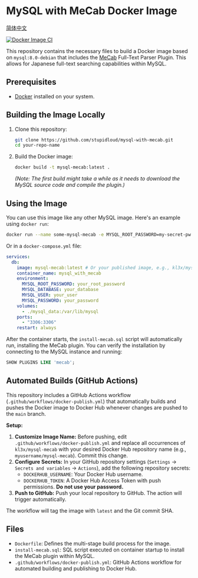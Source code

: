 # MySQL with MeCab Docker Image

[简体中文](README.cn.md)

[![Docker Image CI](https://github.com/stupidloud/mysql-with-mecab/actions/workflows/docker-publish.yml/badge.svg)](https://github.com/stupidloud/mysql-with-mecab/actions/workflows/docker-publish.yml)

This repository contains the necessary files to build a Docker image based on `mysql:8.0-debian` that includes the [MeCab](https://taku910.github.io/mecab/) Full-Text Parser Plugin. This allows for Japanese full-text searching capabilities within MySQL.

## Prerequisites

*   [Docker](https://docs.docker.com/get-docker/) installed on your system.

## Building the Image Locally

1.  Clone this repository:
    ```bash
    git clone https://github.com/stupidloud/mysql-with-mecab.git
    cd your-repo-name
    ```
2.  Build the Docker image:
    ```bash
    docker build -t mysql-mecab:latest .
    ```
    *(Note: The first build might take a while as it needs to download the MySQL source code and compile the plugin.)*

## Using the Image

You can use this image like any other MySQL image. Here's an example using `docker run`:

```bash
docker run --name some-mysql-mecab -e MYSQL_ROOT_PASSWORD=my-secret-pw -d mysql-mecab:latest
```

Or in a `docker-compose.yml` file:

```yaml
services:
  db:
    image: mysql-mecab:latest # Or your published image, e.g., kl3x/mysql-mecab:latest
    container_name: mysql_with_mecab
    environment:
      MYSQL_ROOT_PASSWORD: your_root_password
      MYSQL_DATABASE: your_database
      MYSQL_USER: your_user
      MYSQL_PASSWORD: your_password
    volumes:
      - ./mysql_data:/var/lib/mysql
    ports:
      - "3306:3306"
    restart: always
```

After the container starts, the `install-mecab.sql` script will automatically run, installing the MeCab plugin. You can verify the installation by connecting to the MySQL instance and running:

```sql
SHOW PLUGINS LIKE 'mecab';
```

## Automated Builds (GitHub Actions)

This repository includes a GitHub Actions workflow (`.github/workflows/docker-publish.yml`) that automatically builds and pushes the Docker image to Docker Hub whenever changes are pushed to the `main` branch.

**Setup:**

1.  **Customize Image Name:** Before pushing, edit `.github/workflows/docker-publish.yml` and replace all occurrences of `kl3x/mysql-mecab` with your desired Docker Hub repository name (e.g., `myusername/mysql-mecab`). Commit this change.
2.  **Configure Secrets:** In your GitHub repository settings (`Settings` -> `Secrets and variables` -> `Actions`), add the following repository secrets:
    *   `DOCKERHUB_USERNAME`: Your Docker Hub username.
    *   `DOCKERHUB_TOKEN`: A Docker Hub Access Token with push permissions. **Do not use your password.**
3.  **Push to GitHub:** Push your local repository to GitHub. The action will trigger automatically.

The workflow will tag the image with `latest` and the Git commit SHA.

## Files

*   `Dockerfile`: Defines the multi-stage build process for the image.
*   `install-mecab.sql`: SQL script executed on container startup to install the MeCab plugin within MySQL.
*   `.github/workflows/docker-publish.yml`: GitHub Actions workflow for automated building and publishing to Docker Hub.